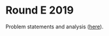 # Round E 2019

Problem statements and analysis ([here](https://codingcompetitions.withgoogle.com/kickstart/round/0000000000050edb)).
